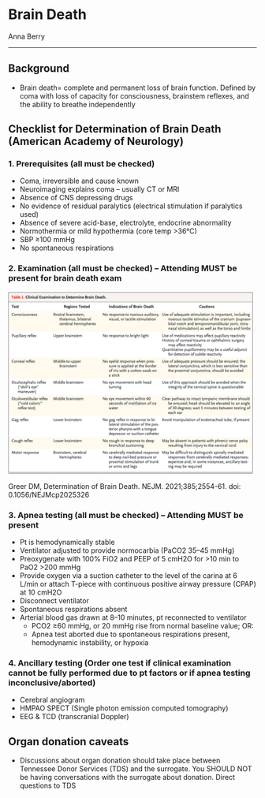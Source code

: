 # Brain Death

Anna Berry

---

## Background
-	Brain death= complete and permanent loss of brain function. Defined by coma with loss of capacity for consciousness, brainstem reflexes, and the ability to breathe independently

## Checklist for Determination of Brain Death (American Academy of Neurology)
### 1. Prerequisites (all must be checked)
-	Coma, irreversible and cause known
-	Neuroimaging explains coma – usually CT or MRI
-	Absence of CNS depressing drugs
-	No evidence of residual paralytics (electrical stimulation if paralytics used)
-	Absence of severe acid-base, electrolyte, endocrine abnormality
-	Normothermia or mild hypothermia (core temp >36°C)
-	SBP ≥100 mmHg
-	No spontaneous respirations

### 2. Examination (all must be checked) – Attending MUST be present for brain death exam

<img src='../images/braindeath.png' alt='Brain death physical exam' width='500'>

Greer DM, Determination of Brain Death. NEJM. 2021;385;2554-61. doi: 0.1056/NEJMcp2025326

### 3. Apnea testing (all must be checked) – Attending MUST be present
-	Pt is hemodynamically stable
-	Ventilator adjusted to provide normocarbia (PaCO2 35–45 mmHg)
-	Preoxygenate with 100% FiO2 and PEEP of 5 cmH2O for >10 min to PaO2 >200 mmHg
-	Provide oxygen via a suction catheter to the level of the carina at 6 L/min or attach T-piece with continuous positive airway pressure (CPAP) at 10 cmH2O
-	Disconnect ventilator
-	Spontaneous respirations absent
-	Arterial blood gas drawn at 8–10 minutes, pt reconnected to ventilator
    -	PCO2 ≥60 mmHg, or 20 mmHg rise from normal baseline value; OR:
    -	Apnea test aborted due to spontaneous respirations present, hemodynamic instability, or hypoxia 

### 4. Ancillary testing (Order one test if clinical examination cannot be fully performed due to pt factors or if apnea testing inconclusive/aborted)
-	Cerebral angiogram
-	HMPAO SPECT (Single photon emission computed tomography)
-	EEG & TCD (transcranial Doppler)

## Organ donation caveats 
-	Discussions about organ donation should take place between Tennessee Donor Services (TDS) and the surrogate. You SHOULD NOT be having conversations with the surrogate about donation. Direct questions to TDS
